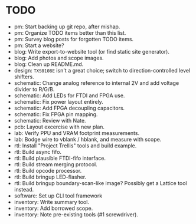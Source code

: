 # TODO

* pm: Start backing up git repo, after mishap.
* pm: Organize TODO items better than this list.
* pm: Survey blog posts for forgotten TODO items.
* pm: Start a website?
* blog: Write export-to-website tool (or find static site generator).
* blog: Add photos and scope images.
* blog: Clean up README.md.
* design: `TXS0108E` isn't a great choice; switch to direction-controlled level shifters.
* schematic: Change analog reference to internal 2V and add voltage divider to R/G/B.
* schematic: Add LEDs for FTDI and FPGA use.
* schematic: Fix power layout entirely.
* schematic: Add FPGA decoupling capacitors.
* schematic: Fix FPGA pin mapping.
* schematic: Review with Nate.
* pcb: Layout excercise with new plan.
* lab: Verify PPU and VRAM footprint measurements.
* lab: Bodge wire to vblank / hblank, and measure with scope.
* rtl: Install "Project Trellis" tools and build example.
* rtl: Build async fifo.
* rtl: Build plausible FTDI-fifo interface.
* rtl: Build stream merging protocol.
* rtl: Build opcode processor.
* rtl: Build bringup LED-flasher.
* rtl: Build bringup boundary-scan-like image? Possibly get a Lattice tool instead.
* software: Set up CLI tool framework
* inventory: Write summary tool.
* inventory: Add borrowed scope.
* inventory: Note pre-existing tools (#1 screwdriver).
